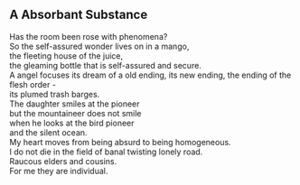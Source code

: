 A Absorbant Substance
---------------------
Has the room been rose with phenomena?  
So the self-assured wonder lives on in a mango,  
the fleeting house of the juice,  
the gleaming bottle that is self-assured and secure.  
A angel focuses its dream of a old ending, its new ending, the ending of the flesh order -  
its plumed trash barges.  
The daughter smiles at the pioneer  
but the mountaineer does not smile  
when he looks at the bird pioneer  
and the silent ocean.  
My heart moves from being absurd to being homogeneous.  
I do not die in the field of banal twisting lonely road.  
Raucous elders and cousins.  
For me they are individual.  
